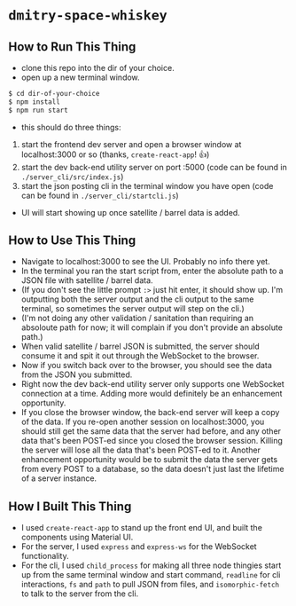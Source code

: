 # `dmitry-space-whiskey`

## How to Run This Thing

* clone this repo into the dir of your choice.
* open up a new terminal window.

```sh
$ cd dir-of-your-choice
$ npm install
$ npm run start
```

* this should do three things:
1. start the frontend dev server and open a browser window at localhost:3000 or so (thanks, `create-react-app`! 👍)
2. start the dev back-end utility server on port :5000 (code can be found in `./server_cli/src/index.js`)
3. start the json posting cli in the terminal window you have open (code can be found in `./server_cli/startcli.js`)

* UI will start showing up once satellite / barrel data is added.

## How to Use This Thing

* Navigate to localhost:3000 to see the UI.  Probably no info there yet.
* In the terminal you ran the start script from, enter the absolute path to a JSON file with satellite / barrel data.
* (If you don't see the little prompt `:>` just hit enter, it should show up.  I'm outputting both the server output and the cli output to the same terminal, so sometimes the server output will step on the cli.)
* (I'm not doing any other validation / sanitation than requiring an absoloute path for now; it will complain if you don't provide an absolute path.)
* When valid satellite / barrel JSON is submitted, the server should consume it and spit it out through the WebSocket to the browser.
* Now if you switch back over to the browser, you should see the data from the JSON you submitted.
* Right now the dev back-end utility server only supports one WebSocket connection at a time.  Adding more would definitely be an enhancement opportunity.
* If you close the browser window, the back-end server will keep a copy of the data.  If you re-open another session on localhost:3000, you should still get the same data that the server had before, and any other data that's been POST-ed since you closed the browser session.  Killing the server will lose all the data that's been POST-ed to it.  Another enhancement opportunity would be to submit the data the server gets from every POST to a database, so the data doesn't just last the lifetime of a server instance.

## How I Built This Thing

* I used `create-react-app` to stand up the front end UI, and built the components using Material UI.
* For the server, I used `express` and `express-ws` for the WebSocket functionality.
* For the cli, I used `child_process` for making all three node thingies start up from the same terminal window and start command, `readline` for cli interactions, `fs` and `path` to pull JSON from files, and `isomorphic-fetch` to talk to the server from the cli.